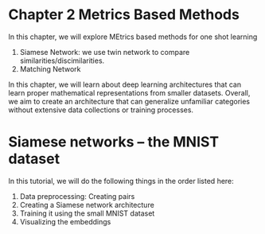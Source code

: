 # Chapter 2 Metrics Based Methods

In this chapter, we will explore MEtrics based methods for one shot learning
1. Siamese Network: we use twin network to compare similarities/discimilarities.
2. Matching Network

In this chapter, we will learn about deep learning architectures that can learn proper
mathematical representations from smaller datasets. Overall, we aim to create an
architecture that can generalize unfamiliar categories without extensive data collections or
training processes.

# Siamese networks – the MNIST dataset
In this tutorial, we will do the following things in the order listed here:
1. Data preprocessing: Creating pairs
2. Creating a Siamese network architecture
3. Training it using the small MNIST dataset
4. Visualizing the embeddings